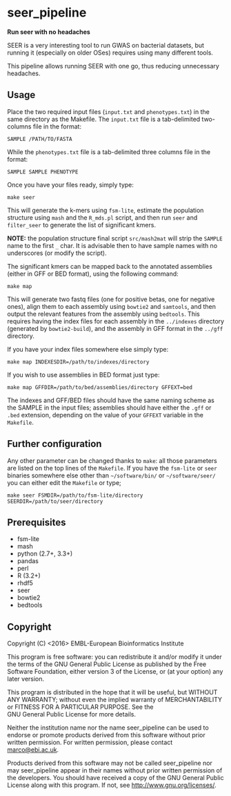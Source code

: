 seer_pipeline
=============

**Run seer with no headaches**

SEER is a very interesting tool to run GWAS on bacterial datasets, but
running it (especially on older OSes) requires using many different tools.

This pipeline allows running SEER with one go, thus reducing unnecessary headaches.

Usage
-----

Place the two required input files (`input.txt` and `phenotypes.txt`) in
the same directory as the Makefile. The `input.txt` file is a tab-delimited
two-columns file in the format:

    SAMPLE /PATH/TO/FASTA

While the `phenotypes.txt` file is a tab-delimited three columns file in the format:

    SAMPLE SAMPLE PHENOTYPE

Once you have your files ready, simply type:

    make seer

This will generate the k-mers using `fsm-lite`, estimate the population structure
using `mash` and the `R_mds.pl` script, and then run `seer` and `filter_seer` to
generate the list of significant kmers.

**NOTE:** the population structure final script `src/mash2mat` will strip
the `SAMPLE` name to the first `_` char. It is advisable then to have sample
names with no underscores (or modify the script).

The significant kmers can be mapped back to the annotated assemblies
(either in GFF or BED format), using the following command:

    make map

This will generate two fastq files (one for positive betas, one for negative ones),
align them to each assembly using `bowtie2` and `samtools`, and then output the
relevant features from the assembly using `bedtools`. This requires having the index
files for each assembly in the `../indexes` directory (generated by `bowtie2-build`),
and the assembly in GFF format in the `../gff` directory.

If you have your index files somewhere else simply type:

    make map INDEXESDIR=/path/to/indexes/directory

If you wish to use assemblies in BED format just type:

    make map GFFDIR=/path/to/bed/assemblies/directory GFFEXT=bed

The indexes and GFF/BED files should have the same naming scheme as the SAMPLE in
the input files; assemblies should have either the `.gff` or `.bed` extension, depending
on the value of your `GFFEXT` variable in the `Makefile`.

Further configuration
---------------------

Any other parameter can be changed thanks to `make`: all those parameters are listed on the top
lines of the `Makefile`. If you have the `fsm-lite` or `seer` binaries somewhere else other than
`~/software/bin/` or `~/software/seer/` you can either edit the `Makefile` or type;

    make seer FSMDIR=/path/to/fsm-lite/directory SEERDIR=/path/to/seer/directory

Prerequisites
-------------

* fsm-lite
* mash
* python (2.7+, 3.3+)
* pandas 
* perl
* R (3.2+)
* rhdf5
* seer
* bowtie2
* bedtools

Copyright
---------

Copyright (C) <2016> EMBL-European Bioinformatics Institute

This program is free software: you can redistribute it and/or
modify it under the terms of the GNU General Public License as
published by the Free Software Foundation, either version 3 of
the License, or (at your option) any later version.

This program is distributed in the hope that it will be useful,
but WITHOUT ANY WARRANTY; without even the implied warranty of
MERCHANTABILITY or FITNESS FOR A PARTICULAR PURPOSE. See the   
GNU General Public License for more details.

Neither the institution name nor the name seer_pipeline
can be used to endorse or promote products derived from
this software without prior written permission.
For written permission, please contact <marco@ebi.ac.uk>.

Products derived from this software may not be called seer_pipeline
nor may seer_pipeline appear in their names without prior written
permission of the developers. You should have received a copy
of the GNU General Public License along with this program.
If not, see <http://www.gnu.org/licenses/>.
